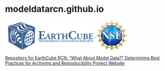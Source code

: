 # modeldatarcn.github.io

<a href="http://earthcube.org/" target="_blank"><img src="images/logo_earthcube_full_horizontal.png" height="100" align="center">
<a href="https://nsf.gov/" target="_blank"><img src="images/NSF_4-Color_bitmap_Logo.png" width="100" height="100" align="center">



Repository for EarthCube RCN: “What About Model Data?”  Determining Best Practices for Archiving and Reproducibility Project Website
